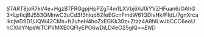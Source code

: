 $START$8joR7kV4e+HgzBTFRGgpjHpPZgT4m1LXVbj6/iJ0iYVZHFuan6/OAhG3+LpficjBJ553QMnwC3uCd3f3hlqd6ZfeEGcnFmdW61QDivHk/FfdL/7gnXrcaIkcjwD9D1/JQW42CMs+h2uheH4hoZxEGKk30z+Ztzz4A8hlLwJbCCC6eoUhCXldYNpeWTCPVMXE0QFlyEPO6wDiLD4eO25glQ==$END$